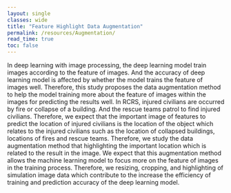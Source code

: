 ```yaml
---
layout: single
classes: wide
title: "Feature Highlight Data Augmentation"
permalink: /resources/Augmentation/
read_time: true
toc: false
---
```


In deep learning with image processing, the deep learning model train images according to the feature of images. And the accuracy of deep learning model is affected by whether the model trains the feature of images well. Therefore, this study proposes the data augmentation method to help the model training more about the feature of images within the images for predicting the results well. In RCRS, injured civilians are occurred by fire or collapse of a building. And the rescue teams patrol to find injured civilians. Therefore, we expect that the important image of features to predict the location of injured civilians is the location of the object which relates to the injured civilians such as the location of collapsed buildings, locations of fires and rescue teams. Therefore, we study the data augmentation method that highlighting the important location which is related to the result in the image. We expect that this augmentation method allows the machine learning model to focus more on the feature of images in the training process. Therefore, we resizing, cropping, and highlighting of simulation image data which contribute to the increase the efficiency of training and prediction accuracy of the deep learning model.
